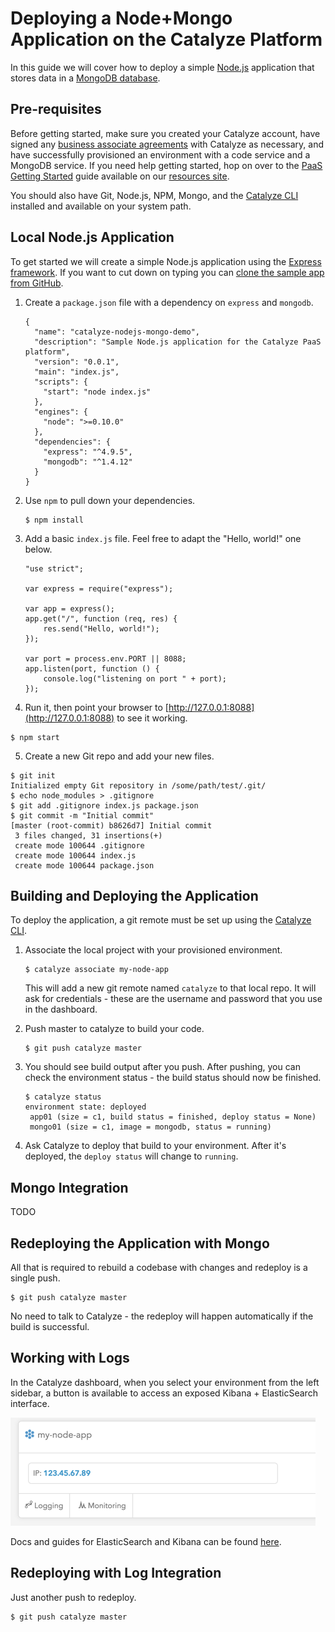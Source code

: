 # Deploying a Node+Mongo Application on the Catalyze Platform

In this guide we will cover how to deploy a simple [Node.js](https://nodejs.org/) application that stores data in a [MongoDB database](https://www.mongodb.org/).

## Pre-requisites

Before getting started, make sure you created your Catalyze account, have signed any [business associate agreements](https://catalyze.io/learn/business-associate-agreements) with Catalyze as necessary, and have successfully provisioned an environment with a code service and a MongoDB service. If you need help getting started, hop on over to the [PaaS Getting Started](https://resources.catalyze.io/paas/getting-started/) guide available on our [resources site](https://resources.catalyze.io/).

You should also have Git, Node.js, NPM, Mongo, and the [Catalyze CLI](https://resources.catalyze.io/paas/getting-started/the-paas-cli/) installed and available on your system path.

## Local Node.js Application

To get started we will create a simple Node.js application using the [Express framework](http://expressjs.com/). If you want to cut down on typing you can [clone the sample app from GitHub](https://github.com/catalyzeio/nodejs-example-app).

1. Create a `package.json` file with a dependency on `express` and `mongodb`.

   ```
   {
     "name": "catalyze-nodejs-mongo-demo",
     "description": "Sample Node.js application for the Catalyze PaaS platform",
     "version": "0.0.1",
     "main": "index.js",
     "scripts": {
       "start": "node index.js"
     },
     "engines": {
       "node": ">=0.10.0"
     },
     "dependencies": {
       "express": "^4.9.5",
       "mongodb": "^1.4.12"
     }
   }
   ```

2. Use `npm` to pull down your dependencies.

   ```
   $ npm install
   ```

3. Add a basic `index.js` file. Feel free to adapt the "Hello, world!" one below.

   ```
   "use strict";

   var express = require("express");

   var app = express();
   app.get("/", function (req, res) {
       res.send("Hello, world!");
   });

   var port = process.env.PORT || 8088;
   app.listen(port, function () {
       console.log("listening on port " + port);
   });
   ```

4. Run it, then point your browser to [http://127.0.0.1:8088](http://127.0.0.1:8088) to see it working.

```
$ npm start
```

5. Create a new Git repo and add your new files.

```
$ git init
Initialized empty Git repository in /some/path/test/.git/
$ echo node_modules > .gitignore
$ git add .gitignore index.js package.json
$ git commit -m "Initial commit"
[master (root-commit) b8626d7] Initial commit
 3 files changed, 31 insertions(+)
 create mode 100644 .gitignore
 create mode 100644 index.js
 create mode 100644 package.json
```

## Building and Deploying the Application

To deploy the application, a git remote must be set up using the [Catalyze CLI](https://github.com/catalyzeio/catalyze-paas-cli).

1. Associate the local project with your provisioned environment.

   ```
   $ catalyze associate my-node-app
   ```

   This will add a new git remote named `catalyze` to that local repo. It will ask for credentials - these are the username and password that you use in the dashboard.

2. Push master to catalyze to build your code.

   ```
   $ git push catalyze master
   ```

3. You should see build output after you push. After pushing, you can check the environment status - the build status should now be finished.

   ```
   $ catalyze status
   environment state: deployed
    app01 (size = c1, build status = finished, deploy status = None)
    mongo01 (size = c1, image = mongodb, status = running)
   ```

3. Ask Catalyze to deploy that build to your environment. After it's deployed, the `deploy status` will change to `running`.

## Mongo Integration

TODO

## Redeploying the Application with Mongo

All that is required to rebuild a codebase with changes and redeploy is a single push.

```
$ git push catalyze master
```

No need to talk to Catalyze - the redeploy will happen automatically if the build is successful.

## Working with Logs

In the Catalyze dashboard, when you select your environment from the left sidebar, a button is available to access an exposed Kibana + ElasticSearch interface.

![dashboard screenshot](./logging-button.png)

Docs and guides for ElasticSearch and Kibana can be found [here](http://www.elastic.co/guide/).


## Redeploying with Log Integration

Just another push to redeploy.

```
$ git push catalyze master
```
